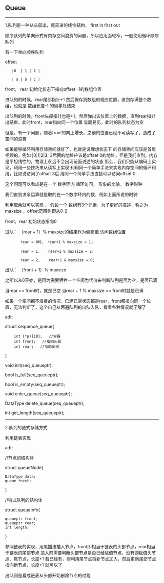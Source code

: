 ## Queue
---

1.队列是一种从头部出，尾部进的线性结构， first in first out
  
  顺序队列的单向形式有内存空间浪费的问题，所以应用面较窄，一般使用循环顺序队列
  
  有一下单向顺序队列

offset   

       |0  | 1 | 2 |

       | a | b | c | 
   
   front， rear 初始化状态下指向offset -1的数组位置
   
   进队列的时候，rear尾部指针+1 然后保存到数组的相应位置，直到存满整个数组，也就是 数组长度-1 的偏移处结束

   出队列的时候，front头部指针也是+1，然后弹出该位置上的数据，直到rear指针出结束，此时front，rear指向同一个位置
   显而易见，此时的队列状态为空

   但是，有一个问题，随着front的向上增长，之前的位置已经不可读写了，造成了空间的浪费

   
   如果能够循环利用存储空间就好了，也就是说理想状态下 的存储空间应该是首尾相顾的，例如
   |0|1|2|3| 3后面的地址应该是offset 0的地址，但是我们直到，内存是平坦线性的，物理上永远不会出现前面说述的状态
   那么，我们只能从编码上实现，利用一些技巧来从读写上实现 利用同一个简单手法来实现内存空间的循环利用，比如说访问了offset 3后
   用同一个简单手法直接可以访问offset 0

   这个问题可以看成是在一个 数字环内 循环访问， 形象的比喻， 数字时钟

   我们直到求余运算就是取的在一个数字环内的数，例如上面所说的时钟

   利用取余就可以实现 ， 假设一个 数组有3个元素，为了更好的描述，称之为maxsize ，offset范围则即从0-2

   front，rear 初始状态指向0

   进队： （rear + 1）% maxsize的结果作为偏移值 访问数组位置
   
           rear = 0时， rear+1 % maxsize = 1；
           
           rear = 1，   rear+1 % maxsize = 2;
           
           rear = 2,    rear+1 & maxsize = 0;
           

   出队： （front + 1）% maxsize
           
   之所以从0开始，是因为需要牺牲一个空间为代价来判断队列是否为空，是否已满

   当rear == front时，就是已空
   当rear + 1 % maxsize == front时就是已满
   
   

   如果一个空间都不浪费的情况，已满已空状态都是rear，front都指向同一个位置，无法判断了，这个自己从两遍队列的出队入队，看看各种情况就了解了

  adt:
  
  struct sequence_queue{
  
        int (*p)[10];   //容器
        int front;   //指向头部
        int rear;   //指向尾部
  }

  void init(seq_queueptr);
  
  bool is_full(seq_queueptr);
  
  bool is_empty(seq_queueptr);
  
  void enter_queue(seq_queueptr);
  
  DataType delete_queue(seq_queueptr);
  
  int get_length(seq_queueptr);

---

2.队列的链式存储方式

利用链表实现

adt:


//节点的结构体

struct queueNode{

    DataType data;
    queue *next;
}

//链式队列的结构体

struct queueinfo{

    queueptr front;
    queueptr rear;
    int length;
}


参照链表的实现，用尾插法插入节点，front即相当于链表的头部节点，rear相当于链表的尾部节点
插入前需要判断头部节点是否已经赋值节点，没有则赋值头节点、尾节点，长度+1
若已经有，则利用尾节点将新节点加入，然后更新尾部节点指向新节点，长度+1 就可以了

出队则是看成链表从头部开始删除节点的过程


 
